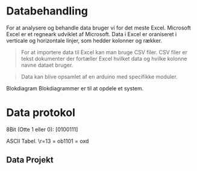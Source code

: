 # Databehandling

For at analysere og behandle data bruger vi for det meste Excel. Microsoft Excel er et regneark udviklet af Microsoft. Data i Excel er oraniseret i verticale og horizontale linjer, som hedder kolonner og rækker.
> For at importere data til Excel kan man bruge CSV filer. CSV filer er tekst dokumenter der fortæller Excel hvilket data og hvilke kolonne navne dataet bruger.

> Data kan blive opsamlet af en arduino med specifikke moduler.
 
Blokdiagram
Blokdiagrammer er til at opdele et system.

# Data protokol
8Bit (Otte 1 eller 0): [0100111]

ASCII Tabel.
\r=13 = ob1101 = oxd

## Data Projekt
